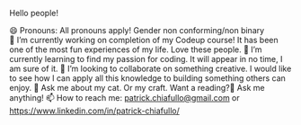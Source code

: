 Hello people!

😄 Pronouns: All pronouns apply! Gender non conforming/non binary <br>
🔭 I’m currently working on completion of my Codeup course! It has been one of the most fun experiences of my life. Love these people.
🌱 I’m currently learning to find my passion for coding. It will appear in no time, I am sure of it.
👯 I’m looking to collaborate on something creative. I would like to see how I can apply all this knowledge to building something others can enjoy.
💬 Ask me about my cat. Or my craft. Want a reading?🔮 Ask me anything!
📫 How to reach me: patrick.chiafullo@gmail.com or https://www.linkedin.com/in/patrick-chiafullo/
<!--
**Pchiaful/Pchiaful** is a ✨ _special_ ✨ repository because its `README.md` (this file) appears on your GitHub profile.

Here are some ideas to get you started:

- 🔭 I’m currently working on ...
- 🌱 I’m currently learning ...
- 👯 I’m looking to collaborate on ...
- 🤔 I’m looking for help with ...
- 💬 Ask me about ...
- 📫 How to reach me: ...
- 😄 Pronouns: ...
- ⚡ Fun fact: ...
-->
